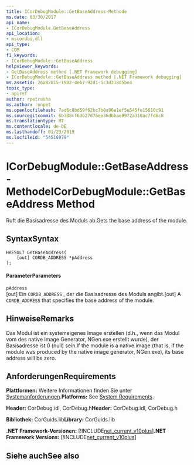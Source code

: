 ```yaml
---
title: ICorDebugModule::GetBaseAddress-Methode
ms.date: 03/30/2017
api_name:
- ICorDebugModule.GetBaseAddress
api_location:
- mscordbi.dll
api_type:
- COM
f1_keywords:
- ICorDebugModule::GetBaseAddress
helpviewer_keywords:
- GetBaseAddress method [.NET Framework debugging]
- ICorDebugModule::GetBaseAddress method [.NET Framework debugging]
ms.assetid: 26a82815-1982-4eb7-92d1-5c3d318d5be4
topic_type:
- apiref
author: rpetrusha
ms.author: ronpet
ms.openlocfilehash: 7ad6c8bd59f62bc7b0a96e1ef5e545fe15610c91
ms.sourcegitcommit: 6b308cf6d627d78ee36dbbae8972a310ac7fd6c8
ms.translationtype: MT
ms.contentlocale: de-DE
ms.lasthandoff: 01/23/2019
ms.locfileid: "54516979"
---
```

# <a name="icordebugmodulegetbaseaddress-method"></a><span data-ttu-id="fdaa7-102">ICorDebugModule::GetBaseAddress-Methode</span><span class="sxs-lookup"><span data-stu-id="fdaa7-102">ICorDebugModule::GetBaseAddress Method</span></span>
<span data-ttu-id="fdaa7-103">Ruft die Basisadresse des Moduls ab.</span><span class="sxs-lookup"><span data-stu-id="fdaa7-103">Gets the base address of the module.</span></span>  
  
## <a name="syntax"></a><span data-ttu-id="fdaa7-104">Syntax</span><span class="sxs-lookup"><span data-stu-id="fdaa7-104">Syntax</span></span>  
  
```  
HRESULT GetBaseAddress(  
    [out] CORDB_ADDRESS *pAddress  
);  
```  
  
#### <a name="parameters"></a><span data-ttu-id="fdaa7-105">Parameter</span><span class="sxs-lookup"><span data-stu-id="fdaa7-105">Parameters</span></span>  
 `pAddress`  
 <span data-ttu-id="fdaa7-106">[out] Ein `CORDB_ADDRESS` , der die Basisadresse des Moduls angibt.</span><span class="sxs-lookup"><span data-stu-id="fdaa7-106">[out] A `CORDB_ADDRESS` that specifies the base address of the module.</span></span>  
  
## <a name="remarks"></a><span data-ttu-id="fdaa7-107">Hinweise</span><span class="sxs-lookup"><span data-stu-id="fdaa7-107">Remarks</span></span>  
 <span data-ttu-id="fdaa7-108">Das Modul ist ein systemeigenes Image erstellen (d.h., wenn das Modul vom des native Image Generator, NGen.exe erstellt wurde), der Basisadresse ist 0 (null) sein.</span><span class="sxs-lookup"><span data-stu-id="fdaa7-108">If the module is a native image (that is, if the module was produced by the native image generator, NGen.exe), its base address will be zero.</span></span>  
  
## <a name="requirements"></a><span data-ttu-id="fdaa7-109">Anforderungen</span><span class="sxs-lookup"><span data-stu-id="fdaa7-109">Requirements</span></span>  
 <span data-ttu-id="fdaa7-110">**Plattformen:** Weitere Informationen finden Sie unter [Systemanforderungen](../../../../docs/framework/get-started/system-requirements.md).</span><span class="sxs-lookup"><span data-stu-id="fdaa7-110">**Platforms:** See [System Requirements](../../../../docs/framework/get-started/system-requirements.md).</span></span>  
  
 <span data-ttu-id="fdaa7-111">**Header:** CorDebug.idl, CorDebug.h</span><span class="sxs-lookup"><span data-stu-id="fdaa7-111">**Header:** CorDebug.idl, CorDebug.h</span></span>  
  
 <span data-ttu-id="fdaa7-112">**Bibliothek:** CorGuids.lib</span><span class="sxs-lookup"><span data-stu-id="fdaa7-112">**Library:** CorGuids.lib</span></span>  
  
 <span data-ttu-id="fdaa7-113">**.NET Framework-Versionen:** [!INCLUDE[net_current_v10plus](../../../../includes/net-current-v10plus-md.md)]</span><span class="sxs-lookup"><span data-stu-id="fdaa7-113">**.NET Framework Versions:** [!INCLUDE[net_current_v10plus](../../../../includes/net-current-v10plus-md.md)]</span></span>  
  
## <a name="see-also"></a><span data-ttu-id="fdaa7-114">Siehe auch</span><span class="sxs-lookup"><span data-stu-id="fdaa7-114">See also</span></span>


